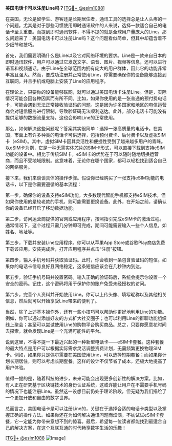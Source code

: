 **美国电话卡可以注册Line吗？**[[TG💪+ @esim1088](https://t.me/s/esim1088)]

在美国，无论是留学生、游客还是长期居住者，通讯工具的选择总是让人头疼的一个问题。尤其是对于那些习惯使用即时通讯软件的人来说，选择一款适合自己的电话卡至关重要。而提到即时通讯软件，不得不提的就是全球用户量庞大的Line。那么问题来了：美国电话卡可以注册Line吗？这个问题看似简单，但其中却蕴含着不少细节和技巧。

首先，我们需要明确什么是Line以及它对网络环境的要求。Line是一款来自日本的即时通讯软件，用户可以通过它发送文字、语音、图片、视频等信息，还可以进行语音和视频通话。由于Line在全球范围内拥有庞大的用户群体，因此它的功能非常丰富且强大。然而，要成功注册并正常使用Line，你需要确保你的设备能够连接到互联网，并且手机或电脑上安装了Line的应用程序。

在理论上，只要你的设备能够联网，就可以通过美国电话卡注册Line。但是，实际情况可能会因各种因素而有所不同。比如，如果你使用的是一张普通的预付费电话卡，可能会遇到无法正常接收验证码的问题。这是因为许多国家和地区的电信运营商会对短信服务进行限制，导致验证码无法顺利送达。此外，部分电话卡可能没有提供足够的数据流量支持，这也会影响Line的正常使用。

那么，如何解决这些问题呢？答案其实很简单：选择一张高质量的电话卡。在美国，市面上有许多种类的电话卡可供选择，包括预付费卡、后付费卡以及虚拟SIM卡（eSIM）。其中，虚拟SIM卡因其灵活性和便捷性受到了越来越多用户的青睐。以eSIM卡为例，它是一种无需实体芯片的SIM卡形式，可以直接下载到支持eSIM功能的设备中。相比于传统SIM卡，eSIM卡的优势在于可以随时随地切换运营商，而且不受地域限制。这意味着，无论你在哪个国家，都可以轻松找到适合自己的网络服务。

接下来，我们来谈谈具体的操作步骤。假设你已经购买了一张支持eSIM功能的电话卡，以下是你需要遵循的基本流程：

第一步，确保你的设备支持eSIM功能。大多数现代智能手机都支持eSIM技术，但如果你使用的是较老款的手机，则可能需要更换设备。此外，在开始之前，请确认你的设备已经开启了移动数据功能。

第二步，访问运营商提供的官网或应用程序，按照指引完成eSIM卡的激活过程。通常情况下，这个过程只需几分钟即可完成，期间可能需要输入一些个人信息，如姓名、地址等。

第三步，下载并安装Line应用程序。你可以从苹果App Store或谷歌Play商店免费下载该应用。安装完成后，打开应用程序并点击“注册”按钮。

第四步，输入手机号码并获取验证码。此时，你会收到一条包含验证码的短信。如果你的电话卡信号良好且网络稳定，这条短信应该会在几秒钟内到达。

第五步，验证手机号码并设置密码。输入正确的验证码后，系统会提示你设置一个安全的密码。记住，这个密码将用于保护你的账户免受未经授权的访问。

第六步，完善个人资料并开始使用Line。你可以上传头像、填写昵称以及其他相关信息，然后就可以开始享受Line带来的便利了。

当然，除了上述基本操作外，还有一些小技巧可以帮助你更好地利用Line的功能。例如，你可以通过添加好友的方式扩大社交圈子；也可以利用Line的群聊功能组织线上聚会；甚至可以尝试使用Line的购物平台购买商品。总之，只要你愿意花时间去探索，就会发现Line是一个充满可能性的平台。

说到这里，不得不提一下最近兴起的一种新型电话卡——eSIM卡套餐。这种套餐的最大特点是用户可以根据实际需求灵活调整资费计划，无需频繁更换物理SIM卡。例如，如果你只是偶尔需要在美国使用Line，可以选择短期套餐；而如果你计划长期居住，则可以考虑长期套餐。这样的设计不仅节省了成本，还极大地提高了用户体验。

值得一提的是，随着科技的进步，未来可能会出现更多创新性的解决方案。比如，有人正在研究基于区块链技术的身份认证系统，这或许能让用户在不需要手机号码的情况下也能注册Line。虽然这一设想目前仍处于理论阶段，但无疑为我们描绘了一个更加开放和自由的数字世界。

总而言之，美国电话卡是可以注册Line的，关键在于选择合适的电话卡类型以及掌握正确的操作方法。如果你还在为如何解决通讯问题而烦恼，不妨试试eSIM卡套餐，它一定能为你带来意想不到的惊喜。最后，希望每一位读者都能找到最适合自己的解决方案，在这个互联互通的时代畅享数字生活的乐趣！

[[TG💪+ @esim1088](https://t.me/s/esim1088) ![Image](https://i.postimg.cc/4NQfJmqS/Snipaste-2025-05-13-00-14-12.png)]